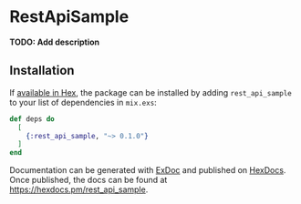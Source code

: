 # RestApiSample

**TODO: Add description**

## Installation

If [available in Hex](https://hex.pm/docs/publish), the package can be installed
by adding `rest_api_sample` to your list of dependencies in `mix.exs`:

```elixir
def deps do
  [
    {:rest_api_sample, "~> 0.1.0"}
  ]
end
```

Documentation can be generated with [ExDoc](https://github.com/elixir-lang/ex_doc)
and published on [HexDocs](https://hexdocs.pm). Once published, the docs can
be found at <https://hexdocs.pm/rest_api_sample>.

